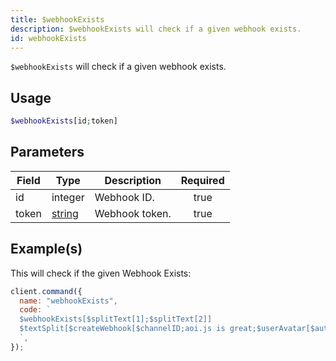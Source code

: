 ```yaml
---
title: $webhookExists
description: $webhookExists will check if a given webhook exists.
id: webhookExists
---
```


`$webhookExists` will check if a given webhook exists.

## Usage

```php
$webhookExists[id;token]
```

## Parameters

| Field | Type                                                                                              | Description    | Required |
| ----- | ------------------------------------------------------------------------------------------------- | -------------- | :------: |
| id    | integer                                                                                           | Webhook ID.    |   true   |
| token | [string](https://developer.mozilla.org/en-US/docs/Web/JavaScript/Reference/Global_Objects/String) | Webhook token. |   true   |

## Example(s)

This will check if the given Webhook Exists:

```javascript
client.command({
  name: "webhookExists",
  code: `
  $webhookExists[$splitText[1];$splitText[2]]
  $textSplit[$createWebhook[$channelID;aoi.js is great;$userAvatar[$authorID];Just testing.;, ];, ]
  `,
});
```

